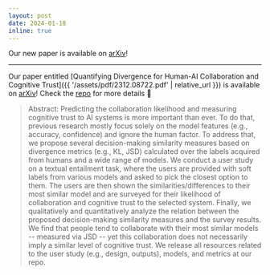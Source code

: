 ```yaml
---
layout: post
date: 2024-01-18
inline: true
---
```


Our new paper is available on [arXiv](https://arxiv.org/)!

***
Our paper entitled [Quantifying Divergence for Human-AI Collaboration and Cognitive Trust]({{ '/assets/pdf/2312.08722.pdf' | relative_url }}) is available on [arXiv](https://arxiv.org/)! Check the [repo](https://github.com/gglab-ku/cogeval) for more details 📣

> Abstract: Predicting the collaboration likelihood and measuring cognitive trust to AI systems is more important than ever. To do that, previous research mostly focus solely on the model features (e.g., accuracy, confidence) and ignore the human factor. To address that, we propose several decision-making similarity measures based on divergence metrics (e.g., KL, JSD) calculated over the labels acquired from humans and a wide range of models. We conduct a user study on a textual entailment task, where the users are provided with soft labels from various models and asked to pick the closest option to them. The users are then shown the similarities/differences to their most similar model and are surveyed for their likelihood of collaboration and cognitive trust to the selected system. Finally, we qualitatively and quantitatively analyze the relation between the proposed decision-making similarity measures and the survey results. We find that people tend to collaborate with their most similar models -- measured via JSD -- yet this collaboration does not necessarily imply a similar level of cognitive trust. We release all resources related to the user study (e.g., design, outputs), models, and metrics at our repo.